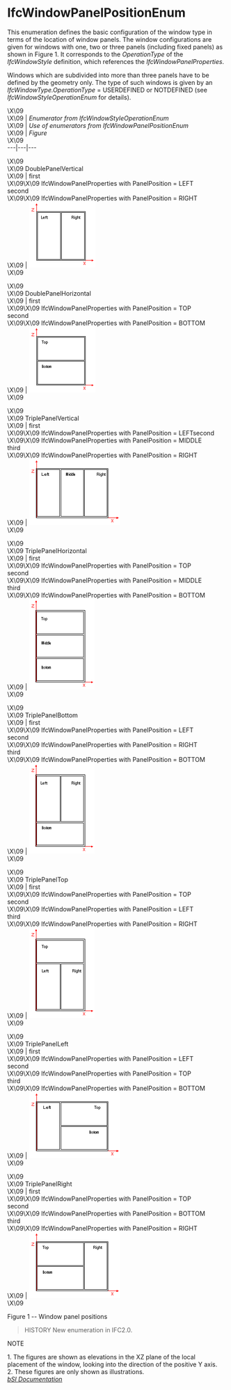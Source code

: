 IfcWindowPanelPositionEnum
==========================
This enumeration defines the basic configuration of the window type in terms
of the location of window panels. The window configurations are given for
windows with one, two or three panels (including fixed panels) as shown in
Figure 1. It corresponds to the _OperationType_ of the _IfcWindowStyle_
definition, which references the _IfcWindowPanelProperties_.  
  
Windows which are subdivided into more than three panels have to be defined by
the geometry only. The type of such windows is given by an
_IfcWindowType.OperationType_ = USERDEFINED or NOTDEFINED (see
_IfcWindowStyleOperationEnum_ for details).  
  
  
  
\X\09  
\X\09 | _Enumerator from IfcWindowStyleOperationEnum_  
\X\09 | _Use of enumerators from IfcWindowPanelPositionEnum_  
\X\09 | _Figure_  
\X\09  
---|---|---  
  
\X\09  
\X\09 DoublePanelVertical  
\X\09 | first  
\X\09\X\09 IfcWindowPanelProperties with PanelPosition = LEFT  
second  
\X\09\X\09 IfcWindowPanelProperties with PanelPosition = RIGHT  
\X\09 | ![](../figures/ifcwindowpanelpositionenum-fig01.gif)  
\X\09  
  
\X\09  
\X\09 DoublePanelHorizontal  
\X\09 | first  
\X\09\X\09 IfcWindowPanelProperties with PanelPosition = TOP  
second  
\X\09\X\09 IfcWindowPanelProperties with PanelPosition = BOTTOM  
\X\09 | ![](../figures/ifcwindowpanelpositionenum-fig02.gif)  
\X\09  
  
\X\09  
\X\09 TriplePanelVertical  
\X\09 | first  
\X\09\X\09 IfcWindowPanelProperties with PanelPosition = LEFTsecond  
\X\09\X\09 IfcWindowPanelProperties with PanelPosition = MIDDLE  
third  
\X\09\X\09 IfcWindowPanelProperties with PanelPosition = RIGHT  
\X\09 | ![](../figures/ifcwindowpanelpositionenum-fig03.gif)  
\X\09  
  
\X\09  
\X\09 TriplePanelHorizontal  
\X\09 | first  
\X\09\X\09 IfcWindowPanelProperties with PanelPosition = TOP  
second  
\X\09\X\09 IfcWindowPanelProperties with PanelPosition = MIDDLE  
third  
\X\09\X\09 IfcWindowPanelProperties with PanelPosition = BOTTOM  
\X\09 | ![](../figures/ifcwindowpanelpositionenum-fig04.gif)  
\X\09  
  
\X\09  
\X\09 TriplePanelBottom  
\X\09 | first  
\X\09\X\09 IfcWindowPanelProperties with PanelPosition = LEFT  
second  
\X\09\X\09 IfcWindowPanelProperties with PanelPosition = RIGHT  
third  
\X\09\X\09 IfcWindowPanelProperties with PanelPosition = BOTTOM  
\X\09 | ![](../figures/ifcwindowpanelpositionenum-fig05.gif)  
\X\09  
  
\X\09  
\X\09 TriplePanelTop  
\X\09 | first  
\X\09\X\09 IfcWindowPanelProperties with PanelPosition = TOP  
second  
\X\09\X\09 IfcWindowPanelProperties with PanelPosition = LEFT  
third  
\X\09\X\09 IfcWindowPanelProperties with PanelPosition = RIGHT  
\X\09 | ![](../figures/ifcwindowpanelpositionenum-fig06.gif)  
\X\09  
  
\X\09  
\X\09 TriplePanelLeft  
\X\09 | first  
\X\09\X\09 IfcWindowPanelProperties with PanelPosition = LEFT  
second  
\X\09\X\09 IfcWindowPanelProperties with PanelPosition = TOP  
third  
\X\09\X\09 IfcWindowPanelProperties with PanelPosition = BOTTOM  
\X\09 | ![](../figures/ifcwindowpanelpositionenum-fig07.gif)  
\X\09  
  
\X\09  
\X\09 TriplePanelRight  
\X\09 | first  
\X\09\X\09 IfcWindowPanelProperties with PanelPosition = TOP  
second  
\X\09\X\09 IfcWindowPanelProperties with PanelPosition = BOTTOM  
third  
\X\09\X\09 IfcWindowPanelProperties with PanelPosition = RIGHT  
\X\09 | ![](../figures/ifcwindowpanelpositionenum-fig08.gif)  
\X\09  
  
  
  
  

Figure 1 -- Window panel positions  
  
  
  
  
> HISTORY  New enumeration in IFC2.0.  
  
NOTE  
  
1\. The figures are shown as elevations in the XZ plane of the local placement
of the window, looking into the direction of the positive Y axis.  
2\. These figures are only shown as illustrations.  
[ _bSI
Documentation_](https://standards.buildingsmart.org/IFC/DEV/IFC4_2/FINAL/HTML/schema/ifcarchitecturedomain/lexical/ifcwindowpanelpositionenum.htm)


